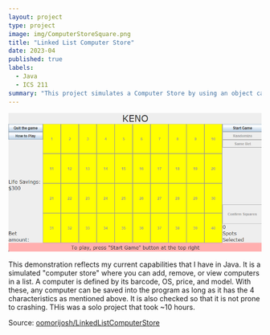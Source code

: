 ```yaml
---
layout: project
type: project
image: img/ComputerStoreSquare.png
title: "Linked List Computer Store"
date: 2023-04
published: true
labels:
  - Java
  - ICS 211
summary: "This project simulates a Computer Store by using an object called 'Computer' with instance variables of barcode, OS, price, and model and the functionality of adding, removing, and displaying of said Computers."
---
```


<img class="img-fluid" src="../img/EasyKeno.png">

This demonstration reflects my current capabilities that I have in Java. It is a simulated "computer store" where you can add, remove, or view computers in a list.  A computer is defined by its barcode, OS, price, and model.  With these, any computer can be saved into the program as long as it has the 4 characteristics as mentioned above.  It is also checked so that it is not prone to crashing.  THis was a solo project that took ~10 hours.





Source: <a href="https://github.com/oomorijosh/LinkedListComputerStore"><i class="large github icon "></i>oomorijosh/LinkedListComputerStore</a>
